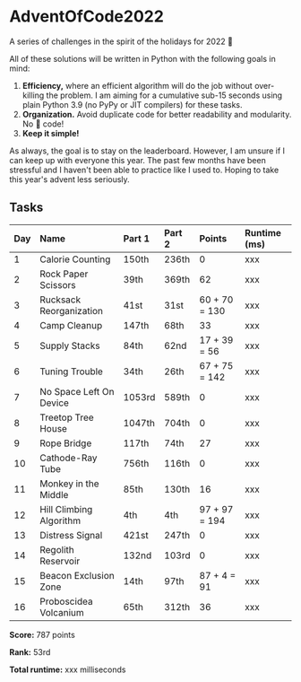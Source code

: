 # AdventOfCode2022
A series of challenges in the spirit of the holidays for 2022 🎄

All of these solutions will be written in Python with the following goals in mind:
1. __Efficiency,__ where an efficient algorithm will do the job without over-killing the problem. I am aiming for a cumulative sub-15 seconds using plain Python 3.9 (no PyPy or JIT compilers) for these tasks.
2. __Organization.__ Avoid duplicate code for better readability and modularity. No 🍝 code!
3. __Keep it simple!__

As always, the goal is to stay on the leaderboard. However, I am unsure if I can keep up with everyone this year. The past few months have been stressful and I haven't been able to practice like I used to. Hoping to take this year's advent less seriously. 

## Tasks

| Day | Name                               | Part 1 | Part 2 | Points        | Runtime (ms) |
| --- | :--------------------------------- |:------ |:------ | :------------ | :----------- |
| 1   | Calorie Counting                   | 150th  | 236th  | 0             | xxx          |
| 2   | Rock Paper Scissors                | 39th   | 369th  | 62            | xxx          |
| 3   | Rucksack Reorganization            | 41st   | 31st   | 60 + 70 = 130 | xxx          |
| 4   | Camp Cleanup                       | 147th  | 68th   | 33            | xxx          |
| 5   | Supply Stacks                      | 84th   | 62nd   | 17 + 39 = 56  | xxx          |
| 6   | Tuning Trouble                     | 34th   | 26th   | 67 + 75 = 142 | xxx          |
| 7   | No Space Left On Device            | 1053rd | 589th  | 0             | xxx          |
| 8   | Treetop Tree House                 | 1047th | 704th  | 0             | xxx          |
| 9   | Rope Bridge                        | 117th  | 74th   | 27            | xxx          |
| 10  | Cathode-Ray Tube                   | 756th  | 116th  | 0             | xxx          |
| 11  | Monkey in the Middle               | 85th   | 130th  | 16            | xxx          |
| 12  | Hill Climbing Algorithm            | 4th    | 4th    | 97 + 97 = 194 | xxx          |
| 13  | Distress Signal                    | 421st  | 247th  | 0             | xxx          |
| 14  | Regolith Reservoir                 | 132nd  | 103rd  | 0             | xxx          |
| 15  | Beacon Exclusion Zone              | 14th   | 97th   | 87 + 4 = 91   | xxx          |
| 16  | Proboscidea Volcanium              | 65th   | 312th  | 36            | xxx          |

__Score:__ 787 points

__Rank:__ 53rd

__Total runtime:__ xxx milliseconds
